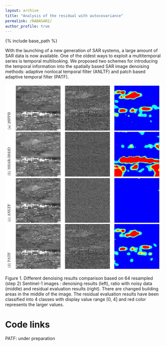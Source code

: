 ```yaml
---
layout: archive
title: "Analysis of the residual with autocovariance"
permalink: /RABASAR2/
author_profile: true
---
```


{% include base_path %}


With the launching of a new generation of SAR systems, a large amount of SAR data is now available. One of the oldest ways to exploit
a multitemporal series is temporal multilooking. We proposed two schemes for introducing the temporal information
into the spatially based SAR image denoising methods: adaptive nonlocal temporal filter (ANLTF) and patch based adaptive temporal filter (PATF).

![changeAreaDetection](/images/TemporalWeightedAverage2.jpg)

Figure 1. Different denoising results comparison based on 64 resampled (step 2)
Sentinel-1 images : denoising results (left), ratio with noisy data (middle) and residual
evaluation results (right). There are changed building areas in the middle of the image.
The residual evaluation results have been classified into 4 classes with display value range
[0, 4] and red color represents the larger values.


Code links
======
PATF: under preparation
